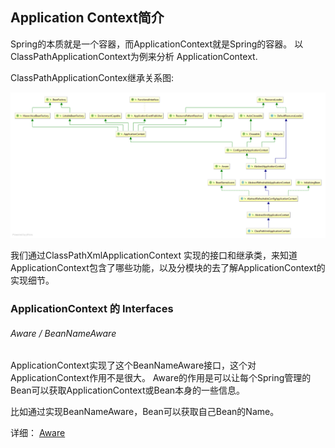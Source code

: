 ## Application Context简介

Spring的本质就是一个容器，而ApplicationContext就是Spring的容器。
以ClassPathApplicationContext为例来分析 ApplicationContext.

ClassPathApplicationContex继承关系图:

![ClassPathApplicationContex继承关系图](https://raw.githubusercontent.com/jiange2/spring-learn/master/image/ApplicationContext/ClassPathXmlApplicationContext.png)

我们通过ClassPathXmlApplicationContext 实现的接口和继承类，来知道ApplicationContext包含了哪些功能，以及分模块的去了解ApplicationContext的实现细节。

### ApplicationContext 的 Interfaces

###### Aware / BeanNameAware

ApplicationContext实现了这个BeanNameAware接口，这个对ApplicationContext作用不是很大。
Aware的作用是可以让每个Spring管理的Bean可以获取ApplicationContext或Bean本身的一些信息。

比如通过实现BeanNameAware，Bean可以获取自己Bean的Name。

详细： [Aware](/master/note/applicationContext/aware.md)
